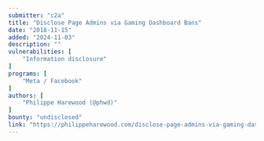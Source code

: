 ```yaml
---
submitter: "c2a"
title: "Disclose Page Admins via Gaming Dashboard Bans"
date: "2018-11-15"
added: "2024-11-03"
description: ""
vulnerabilities: [
    "Information disclosure"
]
programs: [
    "Meta / Facebook"
]
authors: [
    "Philippe Harewood (@phwd)"
]
bounty: "undisclosed"
link: "https://philippeharewood.com/disclose-page-admins-via-gaming-dashboard-bans/"
---
```




